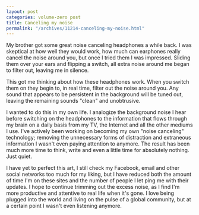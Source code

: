 ```yaml
---
layout: post
categories: volume-zero post
title: Canceling my noise
permalink: "/archives/11214-canceling-my-noise.html"
---
```



My brother got some great noise canceling headphones a while back. I was skeptical at how well they would work, how much can earphones really cancel the noise around you, but once I tried them I was impressed. Sliding them over your ears and flipping a switch, all extra noise around me began to filter out, leaving me in silence.

This got me thinking about how these headphones work. When you switch them on they begin to, in real time, filter out the noise around you. Any sound that appears to be persistent in the background will be tuned out, leaving the remaining sounds "clean" and unobtrusive.

I wanted to do this in my own life. I analogize the background noise I hear before switching on the headphones to the information that flows through my brain on a daily basis from my TV, the Internet and all the other mediums I use. I've actively been working on becoming my own "noise canceling" technology; removing the unnecessary forms of distraction and extraneous information I wasn't even paying attention to anymore. The result has been much more time to think, write and even a little time for absolutely nothing. Just quiet.

I have yet to perfect this art, I still check my Facebook, email and other social networks too much for my liking, but I have reduced both the amount of time I'm on these sites and the number of people I let ping me with their updates. I hope to continue trimming out the excess noise, as I find I'm more productive and attentive to real life when it's gone. I love being plugged into the world and living on the pulse of a global community, but at a certain point I wasn't even listening anymore.
